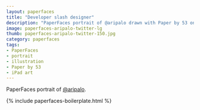 ```yaml
---
layout: paperfaces
title: "Developer slash designer"
description: "PaperFaces portrait of @aripalo drawn with Paper by 53 on an iPad."
image: paperfaces-aripalo-twitter-lg
thumb: paperfaces-aripalo-twitter-150.jpg
category: paperfaces
tags: 
- PaperFaces
- portrait
- illustration
- Paper by 53
- iPad art
---
```


PaperFaces portrait of [@aripalo](http://twitter.com/aripalo).

{% include paperfaces-boilerplate.html %}